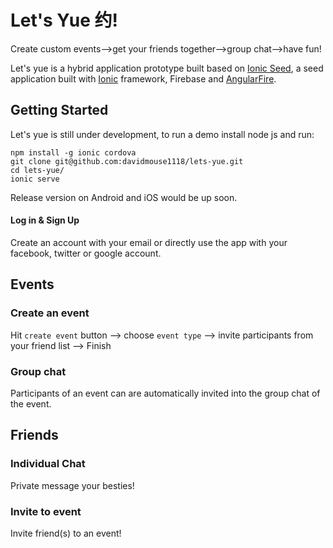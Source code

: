 Let's Yue 约!
=========================

Create custom events-->get your friends together-->group chat-->have fun!

Let's yue is a hybrid application prototype built based on [Ionic Seed](https://github.com/firebase/seed-ionic), a seed application built with [Ionic](http://ionicframework.com/) framework, Firebase and [AngularFire](https://www.firebase.com/docs/web/libraries/angular/).

## Getting Started

Let's yue is still under development, to run a demo install node js and run:

```
npm install -g ionic cordova
git clone git@github.com:davidmouse1118/lets-yue.git
cd lets-yue/
ionic serve
```

Release version on Android and iOS would be up soon.
#### Log in & Sign Up

Create an account with your email or directly use the app with your facebook, twitter or google account.

## Events
### Create an event
Hit `create event` button --> choose `event type` --> invite participants from your friend list --> Finish

### Group chat
Participants of an event can are automatically invited into the group chat of the event.

## Friends

### Individual Chat
Private message your besties!

### Invite to event
Invite friend(s) to an event!
